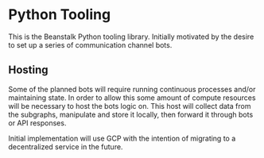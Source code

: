# Python Tooling
This is the Beanstalk Python tooling library. Initially motivated by the desire to set up a series of communication channel bots.

## Hosting
Some of the planned bots will require running continuous processes and/or maintaining state. In order to allow this some amount of compute resources will be necessary to host the bots logic on.
This host will collect data from the subgraphs, manipulate and store it locally, then forward it through bots or API responses.

Initial implementation will use GCP with the intention of migrating to a decentralized service in the future.
